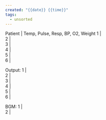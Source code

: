 ```yaml
---
created: "{{date}} {{time}}"
tags:
  - unsorted
---
```

Patient    |    Temp, Pulse, Resp, BP, O2, Weight
1	 	   |    
2	 	   |    
3	 	   |    
4	 	   |    
5	 	   |    
6	 	   |    

Output:
1	 	   |    
2	 	   |    
3	 	   |    
4	 	   |    
5	 	   |    
6	 	   |    

BGM:
1	 	   |    
2	 	   |    